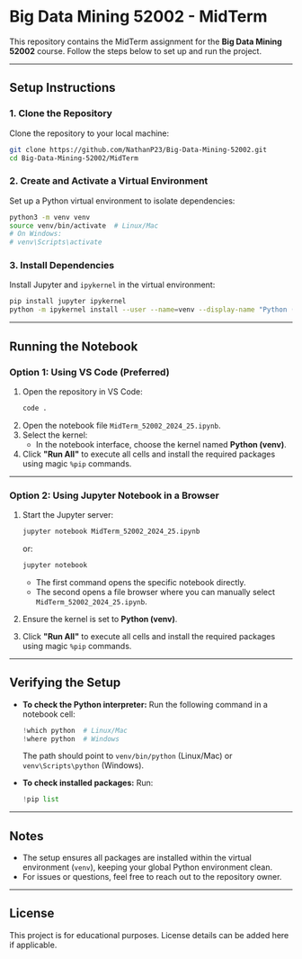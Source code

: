 # Big Data Mining 52002 - MidTerm

This repository contains the MidTerm assignment for the **Big Data Mining 52002** course. Follow the steps below to set up and run the project.

---

## Setup Instructions

### 1. Clone the Repository
Clone the repository to your local machine:
```bash
git clone https://github.com/NathanP23/Big-Data-Mining-52002.git
cd Big-Data-Mining-52002/MidTerm
```

### 2. Create and Activate a Virtual Environment
Set up a Python virtual environment to isolate dependencies:
```bash
python3 -m venv venv
source venv/bin/activate  # Linux/Mac
# On Windows:
# venv\Scripts\activate
```

### 3. Install Dependencies
Install Jupyter and `ipykernel` in the virtual environment:
```bash
pip install jupyter ipykernel
python -m ipykernel install --user --name=venv --display-name "Python (venv)"
```

---

## Running the Notebook

### Option 1: Using VS Code (Preferred)
1. Open the repository in VS Code:
   ```bash
   code .
   ```
2. Open the notebook file `MidTerm_52002_2024_25.ipynb`.
3. Select the kernel:
   - In the notebook interface, choose the kernel named **Python (venv)**.
4. Click **"Run All"** to execute all cells and install the required packages using magic `%pip` commands.

---

### Option 2: Using Jupyter Notebook in a Browser
1. Start the Jupyter server:
   ```bash
   jupyter notebook MidTerm_52002_2024_25.ipynb
   ```
   or:
   ```bash
   jupyter notebook
   ```
   - The first command opens the specific notebook directly.
   - The second opens a file browser where you can manually select `MidTerm_52002_2024_25.ipynb`.

2. Ensure the kernel is set to **Python (venv)**.
3. Click **"Run All"** to execute all cells and install the required packages using magic `%pip` commands.

---

## Verifying the Setup
- **To check the Python interpreter:**
  Run the following command in a notebook cell:
  ```python
  !which python  # Linux/Mac
  !where python  # Windows
  ```
  The path should point to `venv/bin/python` (Linux/Mac) or `venv\Scripts\python` (Windows).

- **To check installed packages:**
  Run:
  ```python
  !pip list
  ```

---

## Notes
- The setup ensures all packages are installed within the virtual environment (`venv`), keeping your global Python environment clean.
- For issues or questions, feel free to reach out to the repository owner.

---

## License
This project is for educational purposes. License details can be added here if applicable.
```